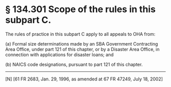 # § 134.301   Scope of the rules in this subpart C.

The rules of practice in this subpart C apply to all appeals to OHA from: 


(a) Formal size determinations made by an SBA Government Contracting Area Office, under part 121 of this chapter, or by a Disaster Area Office, in connection with applications for disaster loans; and 


(b) NAICS code designations, pursuant to part 121 of this chapter. 



---

[N] [61 FR 2683, Jan. 29, 1996, as amended at 67 FR 47249, July 18, 2002]




